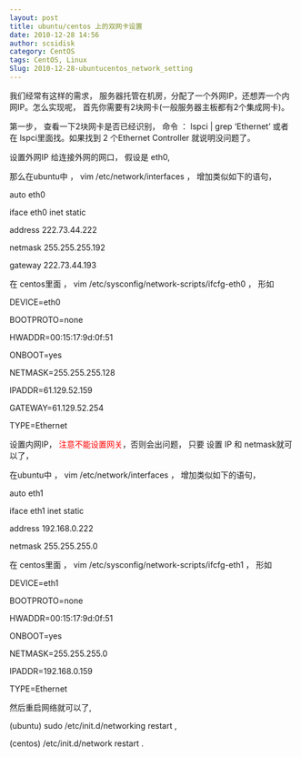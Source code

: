 ```yaml
---
layout: post
title: ubuntu/centos 上的双网卡设置
date: 2010-12-28 14:56
author: scsidisk
category: CentOS
tags: CentOS, Linux
Slug: 2010-12-28-ubuntucentos_network_setting
---
```


我们经常有这样的需求，
服务器托管在机房，分配了一个外网IP，还想弄一个内网IP。怎么实现呢，
首先你需要有2块网卡(一般服务器主板都有2个集成网卡)。

第一步， 查看一下2块网卡是否已经识别， 命令 ： lspci | grep ‘Ethernet’
或者在 lspci里面找。如果找到 2 个Ethernet Controller 就说明没问题了。

设置外网IP 给连接外网的网口， 假设是 eth0,

那么在ubuntu中 ， vim /etc/network/interfaces ， 增加类似如下的语句，

auto eth0

iface eth0 inet static

address 222.73.44.222

netmask 255.255.255.192

gateway 222.73.44.193

在 centos里面 ， vim /etc/sysconfig/network-scripts/ifcfg-eth0 ， 形如

DEVICE=eth0

BOOTPROTO=none

HWADDR=00:15:17:9d:0f:51

ONBOOT=yes

NETMASK=255.255.255.128

IPADDR=61.129.52.159

GATEWAY=61.129.52.254

TYPE=Ethernet

设置内网IP，
<span style="color: #ff0000;">注意不能设置网关</span>，否则会出问题，
只要 设置 IP 和 netmask就可以了，

在ubuntu中 ， vim /etc/network/interfaces ， 增加类似如下的语句，

auto eth1

iface eth1 inet static

address 192.168.0.222

netmask 255.255.255.0

在 centos里面 ， vim /etc/sysconfig/network-scripts/ifcfg-eth1 ， 形如

DEVICE=eth1

BOOTPROTO=none

HWADDR=00:15:17:9d:0f:51

ONBOOT=yes

NETMASK=255.255.255.0

IPADDR=192.168.0.159

TYPE=Ethernet

然后重启网络就可以了,

(ubuntu) sudo /etc/init.d/networking restart ,

(centos) /etc/init.d/network restart .

<div class="posttagsblock">
</div>

